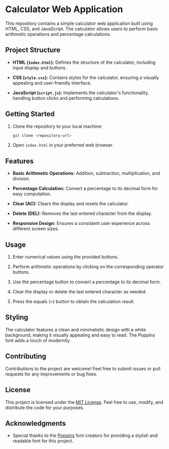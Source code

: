 # Calculator Web Application

This repository contains a simple calculator web application built using HTML, CSS, and JavaScript. The calculator allows users to perform basic arithmetic operations and percentage calculations.

## Project Structure

- **HTML (`index.html`):** Defines the structure of the calculator, including input display and buttons.

- **CSS (`style.css`):** Contains styles for the calculator, ensuring a visually appealing and user-friendly interface.

- **JavaScript (`script.js`):** Implements the calculator's functionality, handling button clicks and performing calculations.

## Getting Started

1. Clone the repository to your local machine:

    ```bash
    git clone <repository-url>
    ```

2. Open `index.html` in your preferred web browser.

## Features

- **Basic Arithmetic Operations:** Addition, subtraction, multiplication, and division.

- **Percentage Calculation:** Convert a percentage to its decimal form for easy computation.

- **Clear (AC):** Clears the display and resets the calculator.

- **Delete (DEL):** Removes the last entered character from the display.

- **Responsive Design:** Ensures a consistent user experience across different screen sizes.

## Usage

1. Enter numerical values using the provided buttons.

2. Perform arithmetic operations by clicking on the corresponding operator buttons.

3. Use the percentage button to convert a percentage to its decimal form.

4. Clear the display or delete the last entered character as needed.

5. Press the equals (=) button to obtain the calculation result.

## Styling

The calculator features a clean and minimalistic design with a white background, making it visually appealing and easy to read. The Poppins font adds a touch of modernity.

## Contributing

Contributions to the project are welcome! Feel free to submit issues or pull requests for any improvements or bug fixes.

## License

This project is licensed under the [MIT License](LICENSE). Feel free to use, modify, and distribute the code for your purposes.

## Acknowledgments

- Special thanks to the [Poppins](https://fonts.google.com/specimen/Poppins) font creators for providing a stylish and readable font for this project.
